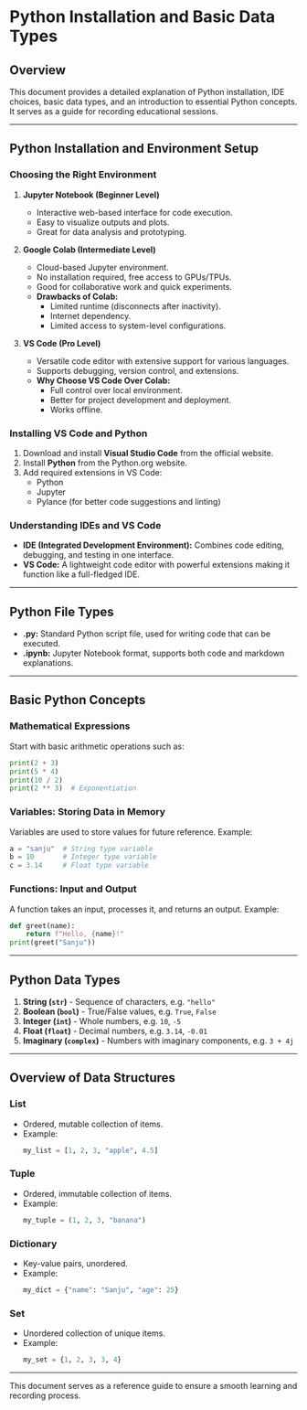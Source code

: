 
# Python Installation and Basic Data Types

## Overview
This document provides a detailed explanation of Python installation, IDE choices, basic data types, and an introduction to essential Python concepts. It serves as a guide for recording educational sessions.

---

## Python Installation and Environment Setup

### Choosing the Right Environment
1. **Jupyter Notebook (Beginner Level)**  
   - Interactive web-based interface for code execution.
   - Easy to visualize outputs and plots.
   - Great for data analysis and prototyping.

2. **Google Colab (Intermediate Level)**  
   - Cloud-based Jupyter environment.
   - No installation required, free access to GPUs/TPUs.
   - Good for collaborative work and quick experiments.
   - **Drawbacks of Colab:**  
     - Limited runtime (disconnects after inactivity).
     - Internet dependency.
     - Limited access to system-level configurations.

3. **VS Code (Pro Level)**  
   - Versatile code editor with extensive support for various languages.
   - Supports debugging, version control, and extensions.
   - **Why Choose VS Code Over Colab:**  
     - Full control over local environment.
     - Better for project development and deployment.
     - Works offline.

### Installing VS Code and Python
1. Download and install **Visual Studio Code** from the official website.
2. Install **Python** from the Python.org website.
3. Add required extensions in VS Code:
   - Python
   - Jupyter
   - Pylance (for better code suggestions and linting)

### Understanding IDEs and VS Code
- **IDE (Integrated Development Environment):** Combines code editing, debugging, and testing in one interface.
- **VS Code:** A lightweight code editor with powerful extensions making it function like a full-fledged IDE.

---

## Python File Types
- **.py:** Standard Python script file, used for writing code that can be executed.
- **.ipynb:** Jupyter Notebook format, supports both code and markdown explanations.

---

## Basic Python Concepts

### Mathematical Expressions
Start with basic arithmetic operations such as:
```python
print(2 + 3)
print(5 * 4)
print(10 / 2)
print(2 ** 3)  # Exponentiation
```

### Variables: Storing Data in Memory
Variables are used to store values for future reference. Example:
```python
a = "sanju"  # String type variable
b = 10       # Integer type variable
c = 3.14     # Float type variable
```

### Functions: Input and Output
A function takes an input, processes it, and returns an output. Example:
```python
def greet(name):
    return f"Hello, {name}!"
print(greet("Sanju"))
```

---

## Python Data Types
1. **String (`str`)** - Sequence of characters, e.g. `"hello"`
2. **Boolean (`bool`)** - True/False values, e.g. `True`, `False`
3. **Integer (`int`)** - Whole numbers, e.g. `10`, `-5`
4. **Float (`float`)** - Decimal numbers, e.g. `3.14`, `-0.01`
5. **Imaginary (`complex`)** - Numbers with imaginary components, e.g. `3 + 4j`

---

## Overview of Data Structures

### List
- Ordered, mutable collection of items.
- Example:
  ```python
  my_list = [1, 2, 3, "apple", 4.5]
  ```

### Tuple
- Ordered, immutable collection of items.
- Example:
  ```python
  my_tuple = (1, 2, 3, "banana")
  ```

### Dictionary
- Key-value pairs, unordered.
- Example:
  ```python
  my_dict = {"name": "Sanju", "age": 25}
  ```

### Set
- Unordered collection of unique items.
- Example:
  ```python
  my_set = {1, 2, 3, 3, 4}
  ```

---

This document serves as a reference guide to ensure a smooth learning and recording process.
